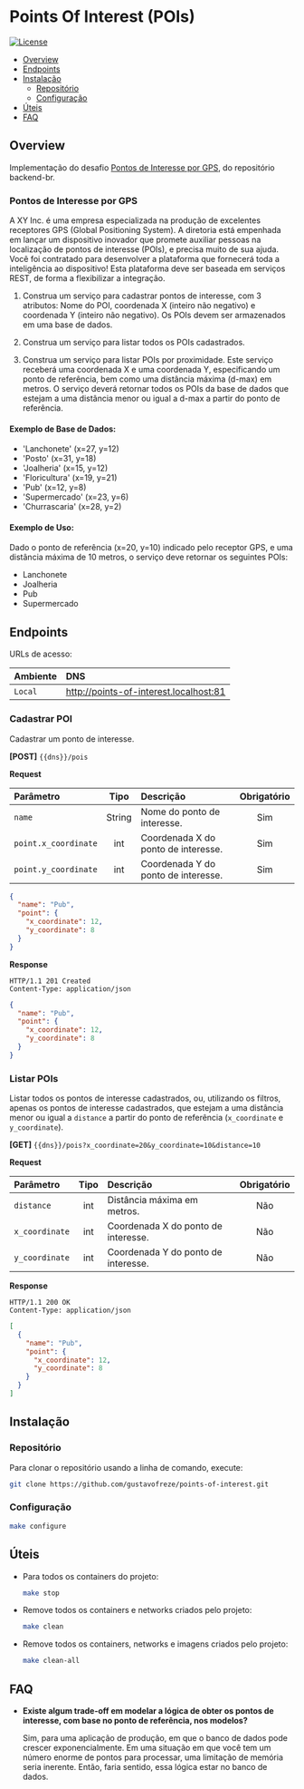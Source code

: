 # Points Of Interest (POIs)

[![License](https://img.shields.io/badge/license-MIT-green)](LICENSE)

* [Overview](#overview)
* [Endpoints](#endpoints)
* [Instalação](#installation)
    - [Repositório](#repository)
    - [Configuração](#configure)
* [Úteis](#useful)
* [FAQ](#faq)

<div id="overview"></div> 

## Overview

Implementação do desafio
[Pontos de Interesse por GPS](https://github.com/backend-br/desafios/tree/master/03-Hard/PontosDeInteressePorGPS),
do repositório backend-br.

### Pontos de Interesse por GPS

A XY Inc. é uma empresa especializada na produção de excelentes receptores GPS (Global Positioning System).
A diretoria está empenhada em lançar um dispositivo inovador que promete auxiliar pessoas na localização de pontos de
interesse (POIs), e precisa muito de sua ajuda.
Você foi contratado para desenvolver a plataforma que fornecerá toda a inteligência ao dispositivo! Esta plataforma deve
ser baseada em serviços REST, de forma a flexibilizar a integração.

1. Construa um serviço para cadastrar pontos de interesse, com 3 atributos: Nome do POI, coordenada X (inteiro não
   negativo) e coordenada Y (inteiro não negativo). Os POIs devem ser armazenados em uma base de dados.

2. Construa um serviço para listar todos os POIs cadastrados.

3. Construa um serviço para listar POIs por proximidade. Este serviço receberá uma coordenada X e uma coordenada Y,
   especificando um ponto de referência, bem como uma distância máxima (d-max) em metros. O serviço deverá retornar
   todos os POIs da base de dados que estejam a uma distância menor ou igual a d-max a partir do ponto de referência.

#### Exemplo de Base de Dados:

- 'Lanchonete' (x=27, y=12)
- 'Posto' (x=31, y=18)
- 'Joalheria' (x=15, y=12)
- 'Floricultura' (x=19, y=21)
- 'Pub' (x=12, y=8)
- 'Supermercado' (x=23, y=6)
- 'Churrascaria' (x=28, y=2)

#### Exemplo de Uso:

Dado o ponto de referência (x=20, y=10) indicado pelo receptor GPS, e uma distância máxima de 10 metros, o serviço deve
retornar os seguintes POIs:

- Lanchonete
- Joalheria
- Pub
- Supermercado

<div id='endpoints'></div> 

## Endpoints

URLs de acesso:

| Ambiente | DNS                                    | 
|:---------|:---------------------------------------|
| `Local`  | http://points-of-interest.localhost:81 |

### Cadastrar POI

Cadastrar um ponto de interesse.

**[POST]** `{{dns}}/pois`

**Request**

| Parâmetro            |  Tipo  | Descrição                           | Obrigatório |
|:---------------------|:------:|:------------------------------------|:-----------:|
| `name`               | String | Nome do ponto de interesse.         |     Sim     |    
| `point.x_coordinate` |  int   | Coordenada X do ponto de interesse. |     Sim     |             
| `point.y_coordinate` |  int   | Coordenada Y do ponto de interesse. |     Sim     |

```json
{
  "name": "Pub",
  "point": {
    "x_coordinate": 12,
    "y_coordinate": 8
  }
}
```

**Response**

```
HTTP/1.1 201 Created
Content-Type: application/json
```

```json
{
  "name": "Pub",
  "point": {
    "x_coordinate": 12,
    "y_coordinate": 8
  }
}
```

### Listar POIs

Listar todos os pontos de interesse cadastrados, ou, utilizando os filtros, apenas os pontos de interesse cadastrados,
que estejam a uma distância menor ou igual a `distance` a partir do ponto de referência (`x_coordinate`
e `y_coordinate`).

**[GET]** `{{dns}}/pois?x_coordinate=20&y_coordinate=10&distance=10`

**Request**

| Parâmetro      | Tipo | Descrição                           | Obrigatório |
|:---------------|:----:|:------------------------------------|:-----------:|
| `distance`     | int  | Distância máxima em metros.         |     Não     |             
| `x_coordinate` | int  | Coordenada X do ponto de interesse. |     Não     |             
| `y_coordinate` | int  | Coordenada Y do ponto de interesse. |     Não     |

**Response**

```
HTTP/1.1 200 OK
Content-Type: application/json
```

```json
[
  {
    "name": "Pub",
    "point": {
      "x_coordinate": 12,
      "y_coordinate": 8
    }
  }
]
```

<div id='installation'></div> 

## Instalação

<div id='repository'></div> 

### Repositório

Para clonar o repositório usando a linha de comando, execute:

```bash
git clone https://github.com/gustavofreze/points-of-interest.git
```

<div id='configure'></div> 

### Configuração

```bash
make configure
```

<div id="useful"></div> 

## Úteis

- Para todos os containers do projeto:

  ```bash
  make stop
  ```

- Remove todos os containers e networks criados pelo projeto:

  ```bash
  make clean
  ```

- Remove todos os containers, networks e imagens criados pelo projeto:

  ```bash
  make clean-all
  ```

<div id='faq'></div> 

## FAQ

- **Existe algum trade-off em modelar a lógica de obter os pontos de interesse, com base no ponto de referência, nos
  modelos?**

  Sim, para uma aplicação de produção, em que o banco de dados pode crescer exponencialmente. Em uma situação em que
  você tem um número enorme de pontos para processar, uma limitação de memória seria inerente. Então, faria sentido,
  essa lógica estar no banco de dados.
